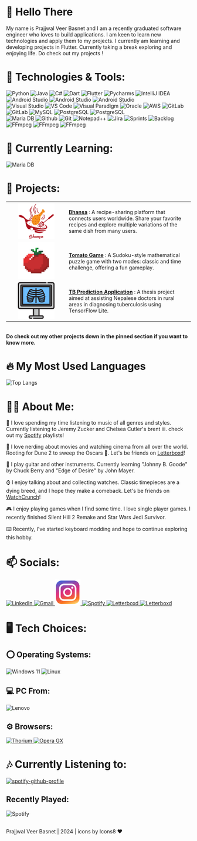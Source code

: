 # 👋 Hello There

My name is Prajjwal Veer Basnet and I am a recently graduated software engineer who loves to build applications. I am keen to learn new technologies and apply them to my projects. I currently am learning and developing projects in Flutter. Currently taking a break exploring and enjoying life. Do check out my projects !

# 🔧 Technologies & Tools:

<img src="https://img.icons8.com/?size=100&id=13441&format=png&color=000000" alt="Python" width="70" height="70"/>  <img src="https://img.icons8.com/?size=100&id=13679&format=png&color=000000" alt="Java" width="70" height="70"/>  <img src="https://img.icons8.com/?size=100&id=55251&format=png&color=000000" alt="C#" width="70" height="70"/>  <img src="https://img.icons8.com/?size=100&id=7AFcZ2zirX6Y&format=png&color=000000" alt="Dart" width="70" height="70"/> <img src="https://img.icons8.com/?size=100&id=7I3BjCqe9rjG&format=png&color=000000" alt="Flutter" width="70" height="70"/> 
<img src="https://img.icons8.com/?size=100&id=vinpBD5oA3b4&format=png&color=000000" alt="Pycharms" width="70" height="70"/> 
<img src="https://img.icons8.com/?size=100&id=61466&format=png&color=000000" alt="IntelliJ IDEA" width="70" height="70"/> <img src="https://img.icons8.com/?size=100&id=04OFrkjznvcd&format=png&color=000000" alt="Android Studio" width="70" height="70"/> <img src="https://img.icons8.com/?size=100&id=106501&format=png&color=000000" alt="Android Studio" width="70" height="70"/> <img src="https://static-00.iconduck.com/assets.00/mysqlworkbench-icon-2048x2026-telcey9g.png" alt="Android Studio" width="70" height="70"/> 
<br/>
<img src="https://img.icons8.com/?size=100&id=y7WGoWNuIWac&format=png&color=000000" alt="Visual Studio" width="70" height="70"/> 
<img src="https://img.icons8.com/?size=100&id=9OGIyU8hrxW5&format=png&color=000000" alt="VS Code" width="70" height="70"/> 
<img src="https://forums.visual-paradigm.com/uploads/default/original/2X/6/6d10753eda994cb828d6d182304d2c9929ae85c1.png" alt="Visual Paradigm" width="70" height="70"/> 
<img src="https://img.icons8.com/?size=100&id=39913&format=png&color=000000" alt="Oracle" width="70" height="70"/> <img src="https://img.icons8.com/?size=100&id=33039&format=png&color=000000" alt="AWS" width="70" height="70"/> 
<img src="https://img.icons8.com/?size=100&id=34886&format=png&color=000000" alt="GitLab" width="70" height="70"/>
<img src="https://img.icons8.com/?size=100&id=87330&format=png&color=000000" alt="GitLab" width="70" height="70"/> 
<img src="https://img.icons8.com/?size=100&id=UFXRpPFebwa2&format=png&color=000000" alt="MySQL" width="70" height="70"/> 
<img src="https://img.icons8.com/?size=100&id=38561&format=png&color=000000" alt="PostgreSQL" width="70" height="70"/>
<img src="https://img.icons8.com/?size=100&id=lOqoeP2Zy02f&format=png&color=000000" alt="PostgreSQL" width="70" height="70"/> 
<br/>
<img src="https://img.icons8.com/?size=100&id=nrY6pkbRkJCi&format=png&color=000000" alt="Maria DB" width="70" height="70"/> 
<img src="https://img.icons8.com/?size=100&id=63777&format=png&color=000000" alt="Github" width="70" height="70"/> 
<img src="https://img.icons8.com/?size=100&id=20906&format=png&color=000000" alt="Git" width="70" height="70"/> 
<img src="https://img.icons8.com/?size=100&id=67169&format=png&color=000000" alt="Notepad++" width="70" height="70"/> 
<img src="https://img.icons8.com/?size=100&id=oROcPah5ues6&format=png&color=000000" alt="Jira" width="70" height="70"/> <img src="https://img.icons8.com/?size=100&id=43096&format=png&color=000000" alt="Sprints" width="70" height="70"/> <img src="https://img.icons8.com/?size=100&id=KJaWClVI1AMv&format=png&color=000000" alt="Backlog" width="70" height="70"/> <img src="https://img.icons8.com/?size=100&id=32418&format=png&color=000000" alt="FFmpeg" width="70" height="70"/> <img src="https://img.icons8.com/?size=100&id=n3QRpDA7KZ7P&format=png&color=000000" alt="FFmpeg" width="70" height="70"/> <img src="https://img.icons8.com/?size=100&id=zfHRZ6i1Wg0U&format=png&color=000000" alt="FFmpeg" width="70" height="70"/>
<br/>

# 🌱 Currently Learning:
<img src="https://img.icons8.com/?size=100&id=44442&format=png&color=000000" alt="Maria DB" width="70" height="70"/> 

# 🚀 Projects:

<table>
  <tr>
    <td align="center" width="150">
      <img src="./images/Bhansa.png" alt="Bhansa Logo" width="100" height="100">
    </td>
    <td>
      <b><a href="https://github.com/Prajj-10/Bhansa">Bhansa</a></b> : A recipe-sharing platform that connects users worldwide. Share your favorite recipes and explore multiple variations of the same dish from many users.
    </td>
  </tr>
  <tr>
    <td align="center" width="150">
      <img src="./images/tomato-main.png" alt="Tomato Game" width="100" height="100">
    </td>
    <td>
      <b><a href="https://github.com/Prajj-10/Tomato-Game">Tomato Game</a></b> : A Sudoku-style mathematical puzzle game with two modes: classic and time challenge, offering a fun gameplay.
    </td>
  </tr>
  <tr>
    <td align="center" width="150">
      <img src="./images/TBappIcon.png" alt="TB Detection logo" width="100" height="100">
    </td>
    <td>
      <b><a href="https://github.com/Prajj-10/Tuberculosis-Prediction-App">TB Prediction Application</a></b> : A thesis project aimed at assisting Nepalese doctors in rural areas in diagnosing tuberculosis using TensorFlow Lite.
    </td>
  </tr>
</table>
<br>
<b> Do check out my other projects down in the pinned section if you want to know more.</b>


# 🔥 My Most Used Languages

![Top Langs](https://github-readme-stats.vercel.app/api/top-langs/?username=prajj-10&layout=donut-vertical&langs_count=12&theme=tokyonight&show_icons=true)

# 👨‍💻 About Me:

🎵 I love spending my time listening to music of all genres and styles. Currently listening to Jeremy Zucker and Chelsea Cutler's brent iii. check out my‎ ‎[‎Spotify](https://open.spotify.com/user/31mhbwq3lthnnawplg2mgdjz5jzi) playlists!

🎥 I love nerding about movies and watching cinema from all over the world. Rooting for Dune 2 to sweep the Oscars 💪. Let's be friends on‎ [Letterboxd](https://letterboxd.com/Prajj_/)!

🎸 I play guitar and other instruments. Currently learning "Johnny B. Goode" by Chuck Berry and "Edge of Desire" by John Mayer.

⌚ I enjoy talking about and collecting watches. Classic timepieces are a dying breed, and I hope they make a comeback. Let's be friends on‎ ‎‎[WatchCrunch](https://www.watchcrunch.com/Prajj_10)!

🎮 I enjoy playing games when I find some time. I love single player games. I recently finished Silent Hill 2 Remake and Star Wars Jedi Survivor.

⌨️ Recently, I've started keyboard modding and hope to continue exploring this hobby.

# 📫 Socials:
<a href="https://www.linkedin.com/in/prajj/" target="_blank">
    <img src="https://img.icons8.com/?size=100&id=13930&format=png&color=000000" alt="LinkedIn" width="70" height="70"/>
</a>
<a href="mailto:prajjwalveer2001@gmail.com" target="_blank">
    <img src="https://img.icons8.com/?size=100&id=P7UIlhbpWzZm&format=png&color=000000" alt="Gmail" width="70" height="70"/>
</a>
<a href="https://www.instagram.com/prajjwal_10/" target="_blank">
    <img src="./images/instagram.png" alt="Instagram" width="70" height="70"/>
</a>
<a href="https://open.spotify.com/user/31mhbwq3lthnnawplg2mgdjz5jzi" target="_blank">
    <img src="https://www.freepnglogos.com/uploads/spotify-logo-png/spotify-logo-spotify-symbol-3.png" alt="Spotify" width="90" height="70"/>
</a>
<a href="https://letterboxd.com/Prajj_/" target="_blank">
    <img src="https://upload.wikimedia.org/wikipedia/commons/9/9b/Letterboxd_2023_logo.png" alt="Letterboxd" width="70" height="70"/>
</a>
<a href="https://www.watchcrunch.com/Prajj_10" target="_blank">
    <img src="https://play-lh.googleusercontent.com/8Mw9wImYu0tb5a0QA2o5XSYHA9CfaotTjb2rD7weR4RtAZOph5--3SY2t5MeLBfw-B0=w240-h480-rw" alt="Letterboxd" width="70" height="70"/>
</a>

# 🖥️ Tech Choices: 

## ⭕ Operating Systems:
<img src="https://img.icons8.com/?size=100&id=M9BRw0RJZXKi&format=png&color=000000" alt="Windows 11" width="70" height="70"/>  <img src="https://img.icons8.com/?size=100&id=17842&format=png&color=000000" alt="Linux" width="70" height="70"/> 

## 💻 PC From:
<img src="https://img.icons8.com/?size=100&id=pKl6oyq4IKpu&format=png&color=000000" alt="Lenovo" width="70" height="70"/> 

## ⚙️ Browsers:
<a href="https://thorium.rocks/" target="_blank">
    <img src="https://img.icons8.com/?size=100&id=104996&format=png&color=000000" alt="Thorium" width="70" height="70"/>
</a><a href="https://www.opera.com/gx" target="_blank"><img src="https://img.icons8.com/?size=100&id=JsJYZuU5f9xf&format=png&color=000000" alt="Opera GX" width="70" height="70"/> </a>

# 🎶 Currently Listening to:
[![spotify-github-profile](https://spotify-github-profile.kittinanx.com/api/view?uid=31mhbwq3lthnnawplg2mgdjz5jzi&cover_image=true&theme=novatorem&show_offline=true&background_color=000000&interchange=true&bar_color=53b14f&bar_color_cover=false)](https://spotify-github-profile.kittinanx.com/api/view?uid=31mhbwq3lthnnawplg2mgdjz5jzi&redirect=true)

## Recently Played:
![Spotify](https://spotify-recently-played-readme.vercel.app/api?user=31mhbwq3lthnnawplg2mgdjz5jzi&count=6)

<br>
Prajjwal Veer Basnet | 2024 | icons by Icons8 ❤️
